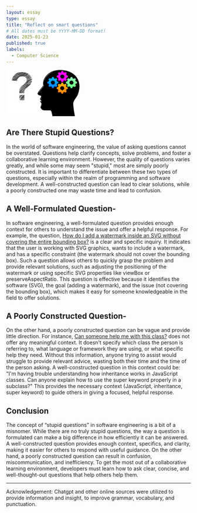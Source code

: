 ```yaml
---
layout: essay
type: essay
title: "Reflect on smart questions"
# All dates must be YYYY-MM-DD format!
date: 2025-01-23
published: true
labels:
  - Computer Science
---
```


<img width="200px" class="rounded float-start pe-4" src="../img/Smart-Questions-for-Managers-to-Lead-Better.jpg">

## Are There Stupid Questions?

In the world of software engineering, the value of asking questions cannot be overstated. Questions help clarify concepts, solve problems, and foster a collaborative learning environment. However, the quality of questions varies greatly, and while some may seem "stupid," most are simply poorly constructed. It is important to differentiate between these two types of questions, especially within the realm of programming and software development. A well-constructed question can lead to clear solutions, while a poorly constructed one may waste time and lead to confusion.


## A Well-Formulated Question- 

In software engineering, a well-formulated question provides enough context for others to understand the issue and offer a helpful response. For example, the question, [How do I add a watermark inside an SVG without covering the entire bounding box?](https://stackoverflow.com/questions/79402055/how-to-add-a-watermark-inside-svg-without-covering-entire-bounding-box) is a clear and specific inquiry. It indicates that the user is working with SVG graphics, wants to include a watermark, and has a specific constraint (the watermark should not cover the bounding box). Such a question allows others to quickly grasp the problem and provide relevant solutions, such as adjusting the positioning of the watermark or using specific SVG properties like viewBox or preserveAspectRatio. This question is effective because it identifies the software (SVG), the goal (adding a watermark), and the issue (not covering the bounding box), which makes it easy for someone knowledgeable in the field to offer solutions.


## A Poorly Constructed Question- 

On the other hand, a poorly constructed question can be vague and provide little direction. For instance, [Can someone help me with this class?](https://stackoverflow.com/questions/67217281/adding-github-pages-url-to-github-repositorys-about-section) does not offer any meaningful context. It doesn’t specify which class the person is referring to, what language or framework they are using, or what specific help they need. Without this information, anyone trying to assist would struggle to provide relevant advice, wasting both their time and the time of the person asking. A well-constructed question in this context could be: "I'm having trouble understanding how inheritance works in JavaScript classes. Can anyone explain how to use the super keyword properly in a subclass?" This provides the necessary context (JavaScript, inheritance, super keyword) to guide others in giving a focused, helpful response.

## Conclusion

The concept of “stupid questions” in software engineering is a bit of a misnomer. While there are no truly stupid questions, the way a question is formulated can make a big difference in how efficiently it can be answered. A well-constructed question provides enough context, specifics, and clarity, making it easier for others to respond with useful guidance. On the other hand, a poorly constructed question can result in confusion, miscommunication, and inefficiency. To get the most out of a collaborative learning environment, developers must learn how to ask clear, concise, and well-thought-out questions that help others help them.



---
Acknowledgement: Chatgpt and other online sources were utilized to provide information and insight, to improve grammar, vocabulary, and punctuation.
